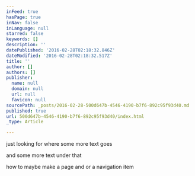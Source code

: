 ```yaml
---
inFeed: true
hasPage: true
inNav: false
inLanguage: null
starred: false
keywords: []
description: ''
datePublished: '2016-02-28T02:18:32.846Z'
dateModified: '2016-02-28T02:18:32.517Z'
title: ''
author: []
authors: []
publisher:
  name: null
  domain: null
  url: null
  favicon: null
sourcePath: _posts/2016-02-28-500d647b-4546-4190-b7f6-892c95f93d40.md
published: true
url: 500d647b-4546-4190-b7f6-892c95f93d40/index.html
_type: Article

---
```

just looking for where some more text goes

and some more text under that 

how to maybe make a page and or a navigation item